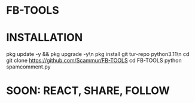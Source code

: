 # FB-TOOLS


# INSTALLATION

pkg update -y && pkg upgrade -y\n
pkg install git tur-repo python3.11\n
cd 
git clone https://github.com/Scammur/FB-TOOLS
cd FB-TOOLS
python spamcomment.py

# SOON: REACT, SHARE, FOLLOW
